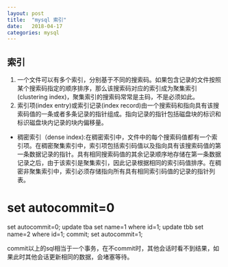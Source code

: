 ```yaml
---
layout: post
title:  "mysql 索引"
date:   2018-04-17
categories: mysql
---
```


## 索引
1. 一个文件可以有多个索引，分别基于不同的搜索码。如果包含记录的文件按照某个搜索码指定的顺序排序，那么该搜索码对应的索引成为聚集索引(clustering index)，聚集索引的搜索码常常是主码，不是必须如此。
2. 索引项(index entry)或索引记录(index record)由一个搜索码和指向具有该搜索码值的一条或者多条记录的指针组成。指向记录的指针包括磁盘块的标识和标识磁盘块内记录的块内偏移量。
+ 稠密索引（dense index):在稠密索引中，文件中的每个搜索码值都有一个索引项。在稠密聚集索引中，索引项包括索引码值以及指向具有该搜索码值的第一条数据记录的指针。具有相同搜索码值的其余记录顺序地存储在第一条数据记录之后，由于该索引是聚集索引，因此记录根据相同的索引码值排序。在稠密非聚集索引中，索引必须存储指向所有具有相同索引码值的记录的指针列表。


# set autocommit=0

set autocommit=0;
update tba set name=1 where id=1;
update tbb set name=2 where id=1;
commit;
set autocommit=1;

commit以上的sql相当于一个事务，在不commit时，其他会话时看不到结果，如果此时其他会话更新相同的数据，会堵塞等待。